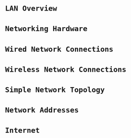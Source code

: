 # `LAN Overview`



# `Networking Hardware`

# `Wired Network Connections`

# `Wireless Network Connections`

# `Simple Network Topology`

# `Network Addresses`

# `Internet`


